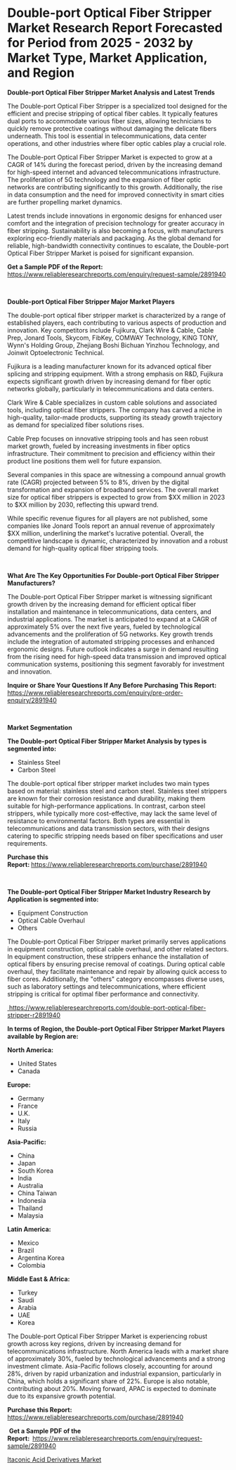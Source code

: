 <p><h1>Double-port Optical Fiber Stripper Market Research Report Forecasted for Period from 2025 -  2032 by Market Type, Market Application, and Region</h1></p><p><strong>Double-port Optical Fiber Stripper Market Analysis and Latest Trends</strong></p>
<p><p>The Double-port Optical Fiber Stripper is a specialized tool designed for the efficient and precise stripping of optical fiber cables. It typically features dual ports to accommodate various fiber sizes, allowing technicians to quickly remove protective coatings without damaging the delicate fibers underneath. This tool is essential in telecommunications, data center operations, and other industries where fiber optic cables play a crucial role.</p><p>The Double-port Optical Fiber Stripper Market is expected to grow at a CAGR of 14% during the forecast period, driven by the increasing demand for high-speed internet and advanced telecommunications infrastructure. The proliferation of 5G technology and the expansion of fiber optic networks are contributing significantly to this growth. Additionally, the rise in data consumption and the need for improved connectivity in smart cities are further propelling market dynamics.</p><p>Latest trends include innovations in ergonomic designs for enhanced user comfort and the integration of precision technology for greater accuracy in fiber stripping. Sustainability is also becoming a focus, with manufacturers exploring eco-friendly materials and packaging. As the global demand for reliable, high-bandwidth connectivity continues to escalate, the Double-port Optical Fiber Stripper Market is poised for significant expansion.</p></p>
<p><strong>Get a Sample PDF of the Report:&nbsp;</strong> <a href="https://www.reliableresearchreports.com/enquiry/request-sample/2891940?utm_campaign=3358&utm_medium=2&utm_source=Github&utm_content=ia&utm_term=14032025&utm_id=double-port-optical-fiber-stripper">https://www.reliableresearchreports.com/enquiry/request-sample/2891940</a></p>
<p>&nbsp;</p>
<p><strong>Double-port Optical Fiber Stripper Major Market Players</strong></p>
<p><p>The double-port optical fiber stripper market is characterized by a range of established players, each contributing to various aspects of production and innovation. Key competitors include Fujikura, Clark Wire & Cable, Cable Prep, Jonard Tools, Skycom, FibKey, COMWAY Technology, KING TONY, Wynn's Holding Group, Zhejiang Boshi Bichuan Yinzhou Technology, and Joinwit Optoelectronic Technical.</p><p>Fujikura is a leading manufacturer known for its advanced optical fiber splicing and stripping equipment. With a strong emphasis on R&D, Fujikura expects significant growth driven by increasing demand for fiber optic networks globally, particularly in telecommunications and data centers.</p><p>Clark Wire & Cable specializes in custom cable solutions and associated tools, including optical fiber strippers. The company has carved a niche in high-quality, tailor-made products, supporting its steady growth trajectory as demand for specialized fiber solutions rises.</p><p>Cable Prep focuses on innovative stripping tools and has seen robust market growth, fueled by increasing investments in fiber optics infrastructure. Their commitment to precision and efficiency within their product line positions them well for future expansion.</p><p>Several companies in this space are witnessing a compound annual growth rate (CAGR) projected between 5% to 8%, driven by the digital transformation and expansion of broadband services. The overall market size for optical fiber strippers is expected to grow from $XX million in 2023 to $XX million by 2030, reflecting this upward trend.</p><p>While specific revenue figures for all players are not published, some companies like Jonard Tools report an annual revenue of approximately $XX million, underlining the market's lucrative potential. Overall, the competitive landscape is dynamic, characterized by innovation and a robust demand for high-quality optical fiber stripping tools.</p></p>
<p>&nbsp;</p>
<p><strong>What Are The Key Opportunities For Double-port Optical Fiber Stripper Manufacturers?</strong></p>
<p><p>The Double-port Optical Fiber Stripper market is witnessing significant growth driven by the increasing demand for efficient optical fiber installation and maintenance in telecommunications, data centers, and industrial applications. The market is anticipated to expand at a CAGR of approximately 5% over the next five years, fueled by technological advancements and the proliferation of 5G networks. Key growth trends include the integration of automated stripping processes and enhanced ergonomic designs. Future outlook indicates a surge in demand resulting from the rising need for high-speed data transmission and improved optical communication systems, positioning this segment favorably for investment and innovation.</p></p>
<p><strong>Inquire or Share Your Questions If Any Before Purchasing This Report:</strong> <a href="https://www.reliableresearchreports.com/enquiry/pre-order-enquiry/2891940?utm_campaign=3358&utm_medium=2&utm_source=Github&utm_content=ia&utm_term=14032025&utm_id=double-port-optical-fiber-stripper">https://www.reliableresearchreports.com/enquiry/pre-order-enquiry/2891940</a></p>
<p>&nbsp;</p>
<p><strong>Market Segmentation</strong></p>
<p><strong>The Double-port Optical Fiber Stripper Market Analysis by types is segmented into:</strong></p>
<p><ul><li>Stainless Steel</li><li>Carbon Steel</li></ul></p>
<p><p>The double-port optical fiber stripper market includes two main types based on material: stainless steel and carbon steel. Stainless steel strippers are known for their corrosion resistance and durability, making them suitable for high-performance applications. In contrast, carbon steel strippers, while typically more cost-effective, may lack the same level of resistance to environmental factors. Both types are essential in telecommunications and data transmission sectors, with their designs catering to specific stripping needs based on fiber specifications and user requirements.</p></p>
<p><strong>Purchase this Report:&nbsp;</strong><a href="https://www.reliableresearchreports.com/purchase/2891940?utm_campaign=3358&utm_medium=2&utm_source=Github&utm_content=ia&utm_term=14032025&utm_id=double-port-optical-fiber-stripper">https://www.reliableresearchreports.com/purchase/2891940</a></p>
<p>&nbsp;</p>
<p><strong>The Double-port Optical Fiber Stripper Market Industry Research by Application is segmented into:</strong></p>
<p><ul><li>Equipment Construction</li><li>Optical Cable Overhaul</li><li>Others</li></ul></p>
<p><p>The Double-port Optical Fiber Stripper market primarily serves applications in equipment construction, optical cable overhaul, and other related sectors. In equipment construction, these strippers enhance the installation of optical fibers by ensuring precise removal of coatings. During optical cable overhaul, they facilitate maintenance and repair by allowing quick access to fiber cores. Additionally, the "others" category encompasses diverse uses, such as laboratory settings and telecommunications, where efficient stripping is critical for optimal fiber performance and connectivity.</p></p>
<p><a href="https://www.reliableresearchreports.com/double-port-optical-fiber-stripper-r2891940?utm_campaign=3358&utm_medium=2&utm_source=Github&utm_content=ia&utm_term=14032025&utm_id=double-port-optical-fiber-stripper">&nbsp;https://www.reliableresearchreports.com/double-port-optical-fiber-stripper-r2891940</a></p>
<p><strong>In terms of Region, the Double-port Optical Fiber Stripper Market Players available by Region are:</strong></p>
<p>
    <p> <strong> North America: </strong>
        <ul>
            <li>United States</li>
            <li>Canada</li>
        </ul>
        </p> 
    <p> <strong> Europe: </strong>
        <ul>
            <li>Germany</li>
            <li>France</li>
            <li>U.K.</li>
            <li>Italy</li>
            <li>Russia</li>
        </ul>
        </p> 
    <p> <strong> Asia-Pacific: </strong>
        <ul>
            <li>China</li>
            <li>Japan</li>
            <li>South Korea</li>
            <li>India</li>
            <li>Australia</li>
            <li>China Taiwan</li>
            <li>Indonesia</li>
            <li>Thailand</li>
            <li>Malaysia</li>
        </ul>
        </p> 
    <p> <strong> Latin America: </strong>
        <ul>
            <li>Mexico</li>
            <li>Brazil</li>
            <li>Argentina Korea</li>
            <li>Colombia</li>
        </ul>
        </p> 
    <p> <strong> Middle East & Africa: </strong>
        <ul>
            <li>Turkey</li>
            <li>Saudi</li>
            <li>Arabia</li>
            <li>UAE</li>
            <li>Korea</li>
        </ul>
    </p>
    </p>
<p><p>The Double-port Optical Fiber Stripper Market is experiencing robust growth across key regions, driven by increasing demand for telecommunications infrastructure. North America leads with a market share of approximately 30%, fueled by technological advancements and a strong investment climate. Asia-Pacific follows closely, accounting for around 28%, driven by rapid urbanization and industrial expansion, particularly in China, which holds a significant share of 22%. Europe is also notable, contributing about 20%. Moving forward, APAC is expected to dominate due to its expansive growth potential.</p></p>
<p><strong>Purchase this Report: </strong><a href="https://www.reliableresearchreports.com/purchase/2891940?utm_campaign=3358&utm_medium=2&utm_source=Github&utm_content=ia&utm_term=14032025&utm_id=double-port-optical-fiber-stripper">https://www.reliableresearchreports.com/purchase/2891940</a></p>
<p>&nbsp;<strong>Get a Sample PDF of the Report:&nbsp;&nbsp;</strong><a href="https://www.reliableresearchreports.com/enquiry/request-sample/2891940?utm_campaign=3358&utm_medium=2&utm_source=Github&utm_content=ia&utm_term=14032025&utm_id=double-port-optical-fiber-stripper">https://www.reliableresearchreports.com/enquiry/request-sample/2891940</a></p>
<p><strong></strong></p>
<p><p><a href="https://github.com/samesdufloiw/Market-Research-Report-List-1/blob/main/itaconic-acid-derivatives-market.md?utm_campaign=3358&utm_medium=2&utm_source=Github&utm_content=ia&utm_term=14032025&utm_id=double-port-optical-fiber-stripper">Itaconic Acid Derivatives Market</a></p></p>